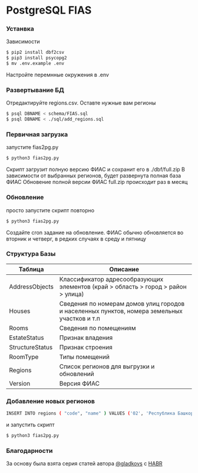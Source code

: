 # PostgreSQL FIAS

### Устанвка
Зависимости
```sh
$ pip2 install dbf2csv
$ pip3 install psycopg2
$ mv .env.example .env
```
Настройте перемнные окружения в .env

### Развертывание БД
Отредактируйте regions.csv. Оставте нужные вам регионы
```sh
$ psql DBNAME < schema/FIAS.sql 
$ psql DBNAME < ./sql/add_regions.sql
```

### Первичная загрузка

запустите fias2pg.py

```sh
$ python3 fias2pg.py
```
Скрипт загрузит полную версию ФИАС и сохранит его в ./dbf/full.zip
В зависимости от выбранных регионов, будет развернута полная база ФИАС
Обновение полной версии ФИАС full.zip происходит раз в месяц

### Обновление

просто запустите скрипт повторно

```sh
$ python3 fias2pg.py
```
Создайте cron задание на обновление. ФИАС обычно обновляется во вторник и четверг, в редких случаях в среду и пятницу

### Структура Базы
| Таблица | Описание |
| ------ | ------ |
| AddressObjects |  Классификатор адресообразующих элементов (край > область > город > район > улица) |
| Houses | Сведения по номерам домов улиц городов и населенных пунктов, номера земельных участков и т.п |
| Rooms | Сведения по помещениям |
| EstateStatus | Признак владения |
| StructureStatus | Признак строения |
| RoomType | Типы помещений |
| Regions | Список регионов для выгрузки и обновлений |
| Version | Версия ФИАС |

### Добавление новых регионов
```sh
INSERT INTO regions ( "code", "name" ) VALUES ('02', 'Республика Башкортостан');
```
и запустить скрипт
```sh
$ python3 fias2pg.py
```

### Благодарности
За основу была взята серия статей автора [@gladkovs](https://habr.com/ru/users/gladkovs/posts/) c [HABR](https://habr.com/)



